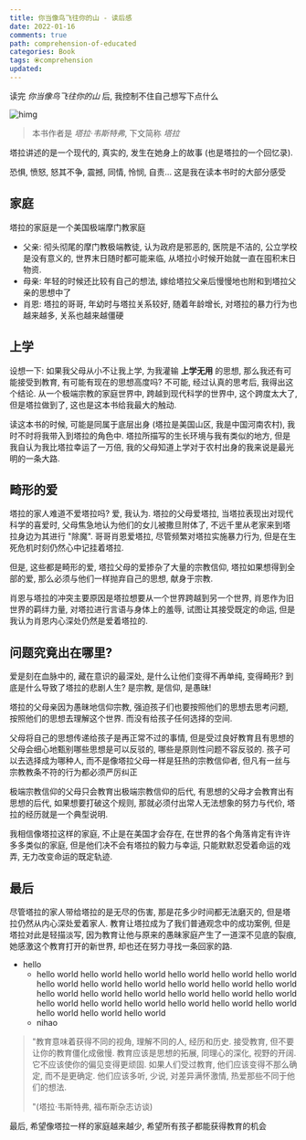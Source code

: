 ```yaml
---
title: 你当像鸟飞往你的山 - 读后感
date: 2022-01-16
comments: true
path: comprehension-of-educated
categories: Book
tags: ⦿comprehension
updated:
---
```


读完 *你当像鸟飞往你的山* 后, 我控制不住自己想写下点什么

![himg](https://a.hanleylee.com/HKMS/2022-01-15230602.jpg?x-oss-process=style/WaMa)

<!-- more -->

> 本书作者是 *塔拉·韦斯特弗*, 下文简称 *塔拉*

塔拉讲述的是一个现代的, 真实的, 发生在她身上的故事 (也是塔拉的一个回忆录).

恐惧, 愤怒, 怒其不争, 震撼, 同情, 怜悯, 自责... 这是我在读本书时的大部分感受

## 家庭

塔拉的家庭是一个美国极端摩门教家庭

- 父亲: 彻头彻尾的摩门教极端教徒, 认为政府是邪恶的, 医院是不洁的, 公立学校是没有意义的, 世界末日随时都可能来临, 从塔拉小时候开始就一直在囤积末日物资.
- 母亲: 年轻的时候还比较有自己的想法, 嫁给塔拉父亲后慢慢地也附和到塔拉父亲的思想中了
- 肖恩: 塔拉的哥哥, 年幼时与塔拉关系较好, 随着年龄增长, 对塔拉的暴力行为也越来越多, 关系也越来越僵硬

## 上学

设想一下: 如果我父母从小不让我上学, 为我灌输 **上学无用** 的思想, 那么我还有可能接受到教育, 有可能有现在的思想高度吗? 不可能, 经过认真的思考后, 我得出这个结论. 从一个极端宗教的家庭世界中, 跨越到现代科学的世界中, 这个跨度太大了, 但是塔拉做到了, 这也是这本书给我最大的触动.

读这本书的时候, 可能是同属于底层出身 (塔拉是美国山区, 我是中国河南农村), 我时不时将我带入到塔拉的角色中. 塔拉所描写的生长环境与我有类似的地方, 但是我自认为我比塔拉幸运了一万倍, 我的父母知道上学对于农村出身的我来说是最光明的一条大路.

## 畸形的爱

塔拉的家人难道不爱塔拉吗? 爱, 我认为. 塔拉的父母爱塔拉, 当塔拉表现出对现代科学的喜爱时, 父母焦急地认为他们的女儿被撒旦附体了, 不远千里从老家来到塔拉身边为其进行 "除魔". 哥哥肖恩爱塔拉, 尽管频繁对塔拉实施暴力行为, 但是在生死危机时刻仍然心中记挂着塔拉.

但是, 这些都是畸形的爱, 塔拉父母的爱掺杂了大量的宗教信仰, 塔拉如果想得到全部的爱, 那么必须与他们一样抛弃自己的思想, 献身于宗教.

肖恩与塔拉的冲突主要原因是塔拉想要从一个世界跨越到另一个世界, 肖恩作为旧世界的羁绊力量, 对塔拉进行言语与身体上的羞辱, 试图让其接受既定的命运, 但是我认为肖恩内心深处仍然是爱着塔拉的.

## 问题究竟出在哪里?

爱是刻在血脉中的, 藏在意识的最深处, 是什么让他们变得不再单纯, 变得畸形? 到底是什么导致了塔拉的悲剧人生? 是宗教, 是信仰, 是愚昧!

塔拉的父母亲因为愚昧地信仰宗教, 强迫孩子们也要按照他们的思想去思考问题, 按照他们的思想去理解这个世界. 而没有给孩子任何选择的空间.

父母将自己的思想传递给孩子是再正常不过的事情, 但是受过良好教育且有思想的父母会细心地甄别哪些思想是可以反驳的, 哪些是原则性问题不容反驳的. 孩子可以去选择成为哪种人, 而不是像塔拉父母一样是狂热的宗教信仰者, 但凡有一丝与宗教教条不符的行为都必须严厉纠正

极端宗教信仰的父母只会教育出极端宗教信仰的后代, 有思想的父母才会教育出有思想的后代, 如果想要打破这个规则, 那就必须付出常人无法想象的努力与代价, 塔拉的经历就是一个典型说明.

我相信像塔拉这样的家庭, 不止是在美国才会存在, 在世界的各个角落肯定有许许多多类似的家庭, 但是他们决不会有塔拉的毅力与幸运, 只能默默忍受着命运的戏弄, 无力改变命运的既定轨迹.

## 最后

尽管塔拉的家人带给塔拉的是无尽的伤害, 那是花多少时间都无法磨灭的, 但是塔拉仍然从内心深处爱着家人. 教育让塔拉成为了我们普通观念中的成功案例, 但是塔拉对此是轻描淡写, 因为教育让他与原来的愚昧家庭产生了一道深不见底的裂痕, 她感激这个教育打开的新世界, 却也还在努力寻找一条回家的路.

- hello
    - hello world hello world hello world hello world hello world hello world hello world hello world hello world hello world hello world hello world hello world hello world hello world hello world hello world hello world hello world hello world hello world hello world hello world hello world hello world hello world hello world
    - nihao

> "教育意味着获得不同的视角, 理解不同的人, 经历和历史. 接受教育, 但不要让你的教育僵化成傲慢. 教育应该是思想的拓展, 同理心的深化, 视野的开阔. 它不应该使你的偏见变得更顽固. 如果人们受过教育, 他们应该变得不那么确定, 而不是更确定. 他们应该多听, 少说, 对差异满怀激情, 热爱那些不同于他们的想法.
>
> "(塔拉·韦斯特弗, 福布斯杂志访谈)

最后, 希望像塔拉一样的家庭越来越少, 希望所有孩子都能获得教育的机会
